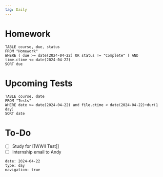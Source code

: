 ```yaml
---
tag: Daily
---
```

# Homework
```dataview
TABLE course, due, status
FROM "Homework" 
WHERE ( due >= date(2024-04-22) OR status != "Complete" ) AND time.ctime <= date(2024-04-22)
SORT due
```
# Upcoming Tests
```dataview
TABLE course, date
FROM "Tests" 
WHERE date >= date(2024-04-22) and file.ctime < date(2024-04-22)+dur(1 day)
SORT date
```
# To-Do
- [ ] Study for [[WWII Test]]
- [ ] Internship email to Andy

```gEvent
date: 2024-04-22
type: day
navigation: true
```